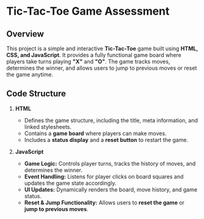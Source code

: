 # Tic-Tac-Toe Game Assessment  

## Overview  
This project is a simple and interactive **Tic-Tac-Toe** game built using **HTML, CSS, and JavaScript**. It provides a fully functional game board where players take turns playing **"X"** and **"O"**. The game tracks moves, determines the winner, and allows users to jump to previous moves or reset the game anytime.

## Code Structure  

1. **HTML**  
   - Defines the game structure, including the title, meta information, and linked stylesheets.  
   - Contains a **game board** where players can make moves.  
   - Includes a **status display** and a **reset button** to restart the game.  

2. **JavaScript**  
   - **Game Logic:** Controls player turns, tracks the history of moves, and determines the winner.  
   - **Event Handling:** Listens for player clicks on board squares and updates the game state accordingly.  
   - **UI Updates:** Dynamically renders the board, move history, and game status.  
   - **Reset & Jump Functionality:** Allows users to **reset the game** or **jump to previous moves**. 
